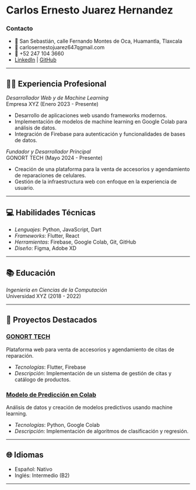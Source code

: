 # Carlos Ernesto Juarez Hernandez

### Contacto
- 📍 San Sebastián, calle Fernando Montes de Oca, Huamantla, Tlaxcala
- 📧 carlosernestojuarez647qgmail.com
- 📱 +52 247 104 3660
- [LinkedIn](https://www.linkedin.com/in/tuusuario) | [GitHub](https://github.com/tuusuario)

---

## 👨‍💻 Experiencia Profesional

*Desarrollador Web y de Machine Learning*  
Empresa XYZ (Enero 2023 - Presente)
- Desarrollo de aplicaciones web usando frameworks modernos.
- Implementación de modelos de machine learning en Google Colab para análisis de datos.
- Integración de Firebase para autenticación y funcionalidades de bases de datos.

*Fundador y Desarrollador Principal*  
GONORT TECH (Mayo 2024 - Presente)
- Creación de una plataforma para la venta de accesorios y agendamiento de reparaciones de celulares.
- Gestión de la infraestructura web con enfoque en la experiencia de usuario.

---

## 💻 Habilidades Técnicas
- *Lenguajes*: Python, JavaScript, Dart
- *Frameworks*: Flutter, React
- *Herramientas*: Firebase, Google Colab, Git, GitHub
- *Diseño*: Figma, Adobe XD

---

## 📚 Educación
*Ingeniería en Ciencias de la Computación*  
Universidad XYZ (2018 - 2022)

---

## 🚀 Proyectos Destacados

### [GONORT TECH](https://github.com/tuusuario/gonort-tech)
Plataforma web para venta de accesorios y agendamiento de citas de reparación.
- *Tecnologías*: Flutter, Firebase
- *Descripción*: Implementación de un sistema de gestión de citas y catálogo de productos.

### [Modelo de Predicción en Colab](https://github.com/tuusuario/modelo-prediccion)
Análisis de datos y creación de modelos predictivos usando machine learning.
- *Tecnologías*: Python, Google Colab
- *Descripción*: Implementación de algoritmos de clasificación y regresión.

---

## 🌐 Idiomas
- Español: Nativo
- Inglés: Intermedio (B2)

---
